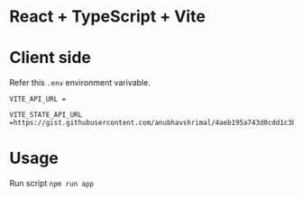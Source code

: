 # React + TypeScript + Vite

# Client side 

Refer this `.env` environment varivable.

```env
VITE_API_URL =

VITE_STATE_API_URL =https://gist.githubusercontent.com/anubhavshrimal/4aeb195a743d0cdd1c3806c9c222ed45/raw/181a34db4fcb8b37533b7c8b9c489b6c01573158/Indian_Cities_In_States_JSON
```

# Usage

Run script `npm run app`